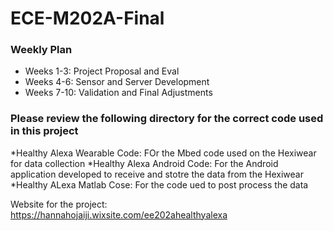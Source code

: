 # ECE-M202A-Final
### Weekly Plan
 * Weeks 1-3: Project Proposal and Eval
 * Weeks 4-6: Sensor and Server Development
 * Weeks 7-10: Validation and Final Adjustments 
 
 ### Please review the following directory for the correct code used in this project
   *Healthy Alexa Wearable Code: FOr the Mbed code used on the Hexiwear for data collection
   *Healthy Alexa Android Code: For the Android application developed to receive and stotre the data from the Hexiwear
   *Healthy ALexa Matlab Cose: For the code ued to post process the data

Website for the project: 
  <https://hannahojaiji.wixsite.com/ee202ahealthyalexa>
